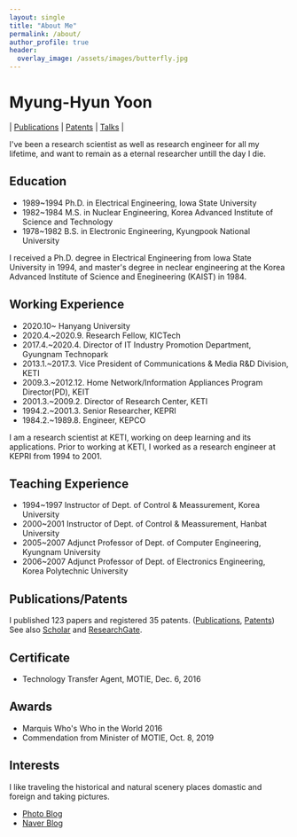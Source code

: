 ```yaml
---
layout: single
title: "About Me"
permalink: /about/
author_profile: true
header:
  overlay_image: /assets/images/butterfly.jpg
---
```


# Myung-Hyun Yoon
| [Publications][1] 
| [Patents][2] 
| [Talks][3] |

I've been a research scientist as well as research engineer for all my lifetime, and want to remain as a eternal researcher untill the day I die.

## Education
* 1989~1994 Ph.D. in Electrical Engineering, Iowa State University 
* 1982~1984 M.S. in Nuclear Engineering, Korea Advanced Institute of Science and Technology
* 1978~1982 B.S. in Electronic Engineering, Kyungpook National University

I received a Ph.D. degree in Electrical Engineering from Iowa State University in 1994, and master's degree in neclear engineering 
at the Korea Advanced Institute of Science and Enegineering (KAIST) in 1984.

## Working Experience
* 2020.10~        Hanyang University
* 2020.4.~2020.9. Research Fellow, KICTech
* 2017.4.~2020.4. Director of IT Industry Promotion Department, Gyungnam Technopark
* 2013.1.~2017.3. Vice President of Communications & Media R&D Division, KETI
* 2009.3.~2012.12. Home Network/Information Appliances Program Director(PD), KEIT
* 2001.3.~2009.2. Director of Research Center, KETI
* 1994.2.~2001.3. Senior Researcher, KEPRI
* 1984.2.~1989.8. Engineer, KEPCO

I am a research scientist at KETI, working on deep learning and its applications. 
Prior to working at KETI, I worked as a research engineer at KEPRI from 1994 to 2001.

## Teaching Experience
* 1994~1997 Instructor of Dept. of Control & Meassurement, Korea University
* 2000~2001 Instructor of Dept. of Control & Meassurement, Hanbat University
* 2005~2007 Adjunct Professor of Dept. of Computer Engineering, Kyungnam University
* 2006~2007 Adjunct Professor of Dept. of Electronics Engineering, Korea Polytechnic University

## Publications/Patents
I published 123 papers and registered 35 patents. ([Publications][2], [Patents][3])<br>
See also [Scholar][4] and [ResearchGate][5].

## Certificate
* Technology Transfer Agent, MOTIE, Dec. 6, 2016

## Awards
* Marquis Who's Who in the World 2016
* Commendation from Minister of MOTIE, Oct. 8, 2019

## Interests
I like traveling the historical and natural scenery places domastic and foreign and taking pictures. 
* [Photo Blog](http://myoon.tistory.com)
* [Naver Blog](http://blog.naver.com/mhyoon4)

[1]: /publications/
[2]: /patents/
[3]: /talks/
[4]: https://scholar.google.com/citations?user=DK7SHI8AAAAJ&hl=ko
[5]: https://www.researchgate.net/profile/Myung_Hyun_Yoon
